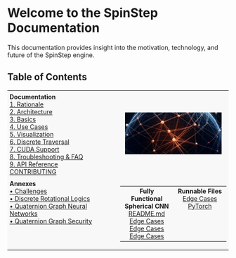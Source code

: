 # Welcome to the SpinStep Documentation

This documentation provides insight into the motivation, technology, and future of the SpinStep engine.

## Table of Contents

<table>
  <tr>
    <td style="width: 50%; background-color: #f8f8f8; vertical-align: top; padding: 5px;">
      <strong>Documentation</strong><br>
      <a href="01-rationale.md">1. Rationale</a><br>
      <a href="02-architecture.md">2. Architecture</a><br>
      <a href="03-basics.md">3. Basics</a><br>
      <a href="04-use-cases.md">4. Use Cases</a><br>
      <a href="05-visualization.md">5. Visualization</a><br>
      <a href="06-discrete-traversal.md">6. Discrete Traversal</a><br>
      <a href="07-cuda-support.md">7. CUDA Support</a><br>
      <a href="08-troubleshooting.md">8. Troubleshooting & FAQ</a><br>
      <a href="09-API-reference.md">9. API Reference</a><br>
      <a href="CONTRIBUTING.md">CONTRIBUTING</a>
    </td>
    <td style="width: 50%; background-color: #f8f8f8; text-align: center; vertical-align: middle; padding: 16px;">
      <img src="assets/img/docs-bg1.png" alt="An artistic concept of a spherical graph" style="max-width: 100%; height: auto;">
    </td>
  </tr>
  <tr>
    <td style="background-color: #f8f8f8; vertical-align: top; padding: 5px;">
      <strong>Annexes</strong><br>
      <a href="annex-challenges.md">• Challenges</a><br>
      <a href="annex-discrete-rotational-logics.md">• Discrete Rotational Logics</a><br>
      <a href="annex-qgnn.md">• Quaternion Graph Neural Networks</a><br>
      <a href="annex-security.md">• Quaternion Graph Security</a>
    </td>
    <td style="background-color: #f8f8f8; padding: 5px;">
      <table style="width: 100%; vertical-align: top">
        <tr>
          <td style="width: 50%; text-align: center; vertical-align: top;">
            <strong>Fully Functional Spherical CNN</strong><br>
            <a href="https://github.com/VoxLeone/SpinStep">README.md</a><br>
            <a href="benchmark/qgnn.py">Edge Cases</a>
            <a href="benchmark/qgnn.py">Edge Cases</a>
            <a href="benchmark/qgnn.py">Edge Cases</a>
          </td>
          <td style="width: 50%; text-align: center; vertical-align: top;">
            <strong>Runnable Files</strong><br>
            <a href="https://github.com/VoxLeone">Edge Cases</a><br>
            <a href="https://pytorch.org">PyTorch</a>
          </td>
        </tr>
      </table>
    </td>
  </tr>
</table>
